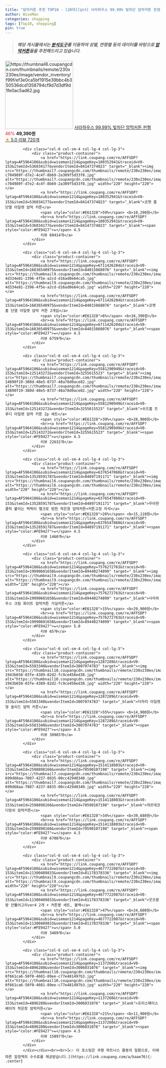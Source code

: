 ```yaml
---
title: "암막커튼 추천 TOP10 - [20대][남녀] 사라하우스 99.99% 빛차단 암막커튼 핀형"
author: WiseMan
categories: shopping
tags: [Top10, shopping]
pin: true
---
```


> ##### 해당 게시물에서는 [**분석도구**](https://itemscout.io/)를 이용하여 **성별**, **연령별** 등의 데이터를 바탕으로 [**암막커튼**](https://link.coupang.com/a/baae76)들을 추천해드리고 있습니다.
<div class="container"><div class="row">
            <div class="col-6 col-sm-4 col-lg-4 col-lg-3">
                <div class="product-container">
                    <a href="https://link.coupang.com/re/AFFSDP?lptag=AF5964186&subid=wiseman1214&pageKey=6855892737&traceid=V0-153&itemId=16349883797&vendorItemId=85249694083" target="_blank"><img src="https://thumbnail6.coupangcdn.com/thumbnails/remote/230x230ex/image/vendor_inventory/f99f/ef3e0ca5bf1915e39bbc4b350536dcd1358794cf9d7d3df9d1fe0ac5ad62.jpg" alt="https://thumbnail6.coupangcdn.com/thumbnails/remote/230x230ex/image/vendor_inventory/f99f/ef3e0ca5bf1915e39bbc4b350536dcd1358794cf9d7d3df9d1fe0ac5ad62.jpg" width="220" height="220"></a>
                    <a href="https://link.coupang.com/re/AFFSDP?lptag=AF5964186&subid=wiseman1214&pageKey=6855892737&traceid=V0-153&itemId=16349883797&vendorItemId=85249694083" target="_blank">사라하우스 99.99% 빛차단 암막커튼 핀형</a>
                    <span style="color:#E61328">46%</span> <b>49,390원</b>
                    <br><a href="https://link.coupang.com/re/AFFSDP?lptag=AF5964186&subid=wiseman1214&pageKey=6855892737&traceid=V0-153&itemId=16349883797&vendorItemId=85249694083" target="_blank"><span style="color:#FE9427">★</span> 5.0
                    리뷰 720개</a>
                </div>
            </div>
            
            <div class="col-6 col-sm-4 col-lg-4 col-lg-3">
                <div class="product-container">
                    <a href="https://link.coupang.com/re/AFFSDP?lptag=AF5964186&subid=wiseman1214&pageKey=180352941&traceid=V0-153&itemId=536034177&vendorItemId=84147374823" target="_blank"><img src="https://thumbnail7.coupangcdn.com/thumbnails/remote/230x230ex/image/retail/images/1066326566481821-c704989f-d7e2-4c4f-8b69-2a309f5d33f8.jpg" alt="https://thumbnail7.coupangcdn.com/thumbnails/remote/230x230ex/image/retail/images/1066326566481821-c704989f-d7e2-4c4f-8b69-2a309f5d33f8.jpg" width="220" height="220"></a>
                    <a href="https://link.coupang.com/re/AFFSDP?lptag=AF5964186&subid=wiseman1214&pageKey=180352941&traceid=V0-153&itemId=536034177&vendorItemId=84147374823" target="_blank">코멧 홈 단열 아일렛 암막 커튼</a>
                    <span style="color:#E61328">59%</span> <b>10,290원</b>
                    <br><a href="https://link.coupang.com/re/AFFSDP?lptag=AF5964186&subid=wiseman1214&pageKey=180352941&traceid=V0-153&itemId=536034177&vendorItemId=84147374823" target="_blank"><span style="color:#FE9427">★</span> 4.5
                    리뷰 60414개</a>
                </div>
            </div>
            
            <div class="col-6 col-sm-4 col-lg-4 col-lg-3">
                <div class="product-container">
                    <a href="https://link.coupang.com/re/AFFSDP?lptag=AF5964186&subid=wiseman1214&pageKey=6711426204&traceid=V0-153&itemId=16836540975&vendorItemId=84015868076" target="_blank"><img src="https://thumbnail9.coupangcdn.com/thumbnails/remote/230x230ex/image/retail/images/6599491629301926-4d334e81-2396-4f5e-a2cd-d16ad0e64ca5.jpg" alt="https://thumbnail9.coupangcdn.com/thumbnails/remote/230x230ex/image/retail/images/6599491629301926-4d334e81-2396-4f5e-a2cd-d16ad0e64ca5.jpg" width="220" height="220"></a>
                    <a href="https://link.coupang.com/re/AFFSDP?lptag=AF5964186&subid=wiseman1214&pageKey=6711426204&traceid=V0-153&itemId=16836540975&vendorItemId=84015868076" target="_blank">코멧 홈 단열 아일렛 암막 커튼 2개입</a>
                    <span style="color:#E61328">6%</span> <b>16,390원</b>
                    <br><a href="https://link.coupang.com/re/AFFSDP?lptag=AF5964186&subid=wiseman1214&pageKey=6711426204&traceid=V0-153&itemId=16836540975&vendorItemId=84015868076" target="_blank"><span style="color:#FE9427">★</span> 4.5
                    리뷰 6759개</a>
                </div>
            </div>
            
            <div class="col-6 col-sm-4 col-lg-4 col-lg-3">
                <div class="product-container">
                    <a href="https://link.coupang.com/re/AFFSDP?lptag=AF5964186&subid=wiseman1214&pageKey=5581290949&traceid=V0-153&itemId=125143272&vendorItemId=3255615523" target="_blank"><img src="https://thumbnail7.coupangcdn.com/thumbnails/remote/230x230ex/image/retail/images/3753522851745252-14890f19-380d-48e5-8737-48a78d0ace82.jpg" alt="https://thumbnail7.coupangcdn.com/thumbnails/remote/230x230ex/image/retail/images/3753522851745252-14890f19-380d-48e5-8737-48a78d0ace82.jpg" width="220" height="220"></a>
                    <a href="https://link.coupang.com/re/AFFSDP?lptag=AF5964186&subid=wiseman1214&pageKey=5581290949&traceid=V0-153&itemId=125143272&vendorItemId=3255615523" target="_blank">쉬즈홈 트루디 아일렛 암막 커튼 2p 세트</a>
                    <span style="color:#E61328">39%</span> <b>28,900원</b>
                    <br><a href="https://link.coupang.com/re/AFFSDP?lptag=AF5964186&subid=wiseman1214&pageKey=5581290949&traceid=V0-153&itemId=125143272&vendorItemId=3255615523" target="_blank"><span style="color:#FE9427">★</span> 4.5
                    리뷰 22632개</a>
                </div>
            </div>
            
            <div class="col-6 col-sm-4 col-lg-4 col-lg-3">
                <div class="product-container">
                    <a href="https://link.coupang.com/re/AFFSDP?lptag=AF5964186&subid=wiseman1214&pageKey=6376547860&traceid=V0-153&itemId=13528591787&vendorItemId=84897191171" target="_blank"><img src="https://thumbnail6.coupangcdn.com/thumbnails/remote/230x230ex/image/vendor_inventory/ed08/a31436e055b3c5654404ed91f7a2010d4d15b6831ec883a15f988e0bde55.png" alt="https://thumbnail6.coupangcdn.com/thumbnails/remote/230x230ex/image/vendor_inventory/ed08/a31436e055b3c5654404ed91f7a2010d4d15b6831ec883a15f988e0bde55.png" width="220" height="220"></a>
                    <a href="https://link.coupang.com/re/AFFSDP?lptag=AF5964186&subid=wiseman1214&pageKey=6376547860&traceid=V0-153&itemId=13528591787&vendorItemId=84897191171" target="_blank">우아한클릭 붙이는 찍찍이 벨크로 방한 작은창 암막커튼+커튼고정 자석</a>
                    <span style="color:#E61328">26%</span> <b>15,110원</b>
                    <br><a href="https://link.coupang.com/re/AFFSDP?lptag=AF5964186&subid=wiseman1214&pageKey=6376547860&traceid=V0-153&itemId=13528591787&vendorItemId=84897191171" target="_blank"><span style="color:#FE9427">★</span> 4.5
                    리뷰 1460개</a>
                </div>
            </div>
            
            <div class="col-6 col-sm-4 col-lg-4 col-lg-3">
                <div class="product-container">
                    <a href="https://link.coupang.com/re/AFFSDP?lptag=AF5964186&subid=wiseman1214&pageKey=7576272763&traceid=V0-153&itemId=19990601658&vendorItemId=89440274099" target="_blank"><img src="https://thumbnail9.coupangcdn.com/thumbnails/remote/230x230ex/image/vendor_inventory/7e38/3a2a325a9a77a4b2bc848411908aa15144bbac4d50105037691e89793fc7.jpg" alt="https://thumbnail9.coupangcdn.com/thumbnails/remote/230x230ex/image/vendor_inventory/7e38/3a2a325a9a77a4b2bc848411908aa15144bbac4d50105037691e89793fc7.jpg" width="220" height="220"></a>
                    <a href="https://link.coupang.com/re/AFFSDP?lptag=AF5964186&subid=wiseman1214&pageKey=7576272763&traceid=V0-153&itemId=19990601658&vendorItemId=89440274099" target="_blank">사라하우스 크림 화이트 암막커튼 거실커튼</a>
                    <span style="color:#E61328">15%</span> <b>29,900원</b>
                    <br><a href="https://link.coupang.com/re/AFFSDP?lptag=AF5964186&subid=wiseman1214&pageKey=7576272763&traceid=V0-153&itemId=19990601658&vendorItemId=89440274099" target="_blank"><span style="color:#FE9427">★</span> 5.0
                    리뷰 65개</a>
                </div>
            </div>
            
            <div class="col-6 col-sm-4 col-lg-4 col-lg-3">
                <div class="product-container">
                    <a href="https://link.coupang.com/re/AFFSDP?lptag=AF5964186&subid=wiseman1214&pageKey=1287289&traceid=V0-153&itemId=5583340&vendorItemId=3007074783" target="_blank"><img src="https://thumbnail10.coupangcdn.com/thumbnails/remote/230x230ex/image/retail/images/17195252743865-1943b658-03fe-4389-82d2-fc9ce456ed38.jpg" alt="https://thumbnail10.coupangcdn.com/thumbnails/remote/230x230ex/image/retail/images/17195252743865-1943b658-03fe-4389-82d2-fc9ce456ed38.jpg" width="220" height="220"></a>
                    <a href="https://link.coupang.com/re/AFFSDP?lptag=AF5964186&subid=wiseman1214&pageKey=1287289&traceid=V0-153&itemId=5583340&vendorItemId=3007074783" target="_blank">더자리 아일렛형 솔리드 암막 커튼</a>
                    <span style="color:#E61328">55%</span> <b>14,900원</b>
                    <br><a href="https://link.coupang.com/re/AFFSDP?lptag=AF5964186&subid=wiseman1214&pageKey=1287289&traceid=V0-153&itemId=5583340&vendorItemId=3007074783" target="_blank"><span style="color:#FE9427">★</span> 4.5
                    리뷰 30985개</a>
                </div>
            </div>
            
            <div class="col-6 col-sm-4 col-lg-4 col-lg-3">
                <div class="product-container">
                    <a href="https://link.coupang.com/re/AFFSDP?lptag=AF5964186&subid=wiseman1214&pageKey=1514118803&traceid=V0-153&itemId=2598898166&vendorItemId=70590107198" target="_blank"><img src="https://thumbnail7.coupangcdn.com/thumbnails/remote/230x230ex/image/retail/images/4179407755522675-699d68aa-7087-4237-8835-00cc42940340.jpg" alt="https://thumbnail7.coupangcdn.com/thumbnails/remote/230x230ex/image/retail/images/4179407755522675-699d68aa-7087-4237-8835-00cc42940340.jpg" width="220" height="220"></a>
                    <a href="https://link.coupang.com/re/AFFSDP?lptag=AF5964186&subid=wiseman1214&pageKey=1514118803&traceid=V0-153&itemId=2598898166&vendorItemId=70590107198" target="_blank">까르데코 디망쉬 암막커튼</a>
                    <span style="color:#E61328">34%</span> <b>39,680원</b>
                    <br><a href="https://link.coupang.com/re/AFFSDP?lptag=AF5964186&subid=wiseman1214&pageKey=1514118803&traceid=V0-153&itemId=2598898166&vendorItemId=70590107198" target="_blank"><span style="color:#FE9427">★</span> 4.5
                    리뷰 6708개</a>
                </div>
            </div>
            
            <div class="col-6 col-sm-4 col-lg-4 col-lg-3">
                <div class="product-container">
                    <a href="https://link.coupang.com/re/AFFSDP?lptag=AF5964186&subid=wiseman1214&pageKey=4677722087&traceid=V0-153&itemId=11300489833&vendorItemId=81178378336" target="_blank"><img src="https://thumbnail9.coupangcdn.com/thumbnails/remote/230x230ex/image/vendor_inventory/b57c/455db29d2794b904f08654a8cfd33b4182c5f6c4818c20960659e77dc374.jpg" alt="https://thumbnail9.coupangcdn.com/thumbnails/remote/230x230ex/image/vendor_inventory/b57c/455db29d2794b904f08654a8cfd33b4182c5f6c4818c20960659e77dc374.jpg" width="220" height="220"></a>
                    <a href="https://link.coupang.com/re/AFFSDP?lptag=AF5964186&subid=wiseman1214&pageKey=4677722087&traceid=V0-153&itemId=11300489833&vendorItemId=81178378336" target="_blank">굿즈팡팡 안뚫어고리ver4 2개 + 커튼봉 세트, 블랙</a>
                    <span style="color:#E61328">47%</span> <b>24,600원</b>
                    <br><a href="https://link.coupang.com/re/AFFSDP?lptag=AF5964186&subid=wiseman1214&pageKey=4677722087&traceid=V0-153&itemId=11300489833&vendorItemId=81178378336" target="_blank"><span style="color:#FE9427">★</span> 5.0
                    리뷰 3469개</a>
                </div>
            </div>
            
            <div class="col-6 col-sm-4 col-lg-4 col-lg-3">
                <div class="product-container">
                    <a href="https://link.coupang.com/re/AFFSDP?lptag=AF5964186&subid=wiseman1214&pageKey=1137260&traceid=V0-153&itemId=4896280&vendorItemId=3006031076" target="_blank"><img src="https://thumbnail10.coupangcdn.com/thumbnails/remote/230x230ex/image/retail/images/629155899743915-0f661ca6-50f0-4601-89ee-c77e481497b3.jpg" alt="https://thumbnail10.coupangcdn.com/thumbnails/remote/230x230ex/image/retail/images/629155899743915-0f661ca6-50f0-4601-89ee-c77e481497b3.jpg" width="220" height="220"></a>
                    <a href="https://link.coupang.com/re/AFFSDP?lptag=AF5964186&subid=wiseman1214&pageKey=1137260&traceid=V0-153&itemId=4896280&vendorItemId=3006031076" target="_blank">프리스페이스 베이직 작은창 암막커튼</a>
                    <span style="color:#E61328">21%</span> <b>11,900원</b>
                    <br><a href="https://link.coupang.com/re/AFFSDP?lptag=AF5964186&subid=wiseman1214&pageKey=1137260&traceid=V0-153&itemId=4896280&vendorItemId=3006031076" target="_blank"><span style="color:#FE9427">★</span> 4.5
                    리뷰 15897개</a>
                </div>
            </div>
            </div></div><br><br>[👉 이 포스팅은 쿠팡 파트너스 활동의 일환으로, 이에 따른 일정액의 수수료를 제공받습니다.](https://link.coupang.com/a/baae76){: .center}